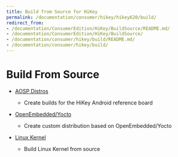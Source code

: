 ```yaml
---
title: Build from Source for HiKey
permalink: /documentation/consumer/hikey/hikey620/build/
redirect_from:
- /documentation/ConsumerEdition/HiKey/BuildSource/README.md/
- /documentation/ConsumerEdition/HiKey/BuildSource/
- /documentation/consumer/hikey/build/README.md/
- /documentation/consumer/hikey/build/
---
```

# Build From Source

- [AOSP Distros](https://source.android.com/source/devices.html)
   - Create builds for the HiKey Android reference board

- [OpenEmbedded/Yocto](open-embedded.md)
   - Create custom distribution based on OpenEmbedded/Yocto

- [Linux Kernel](linux-kernel.md)
   - Build Linux Kernel from source
